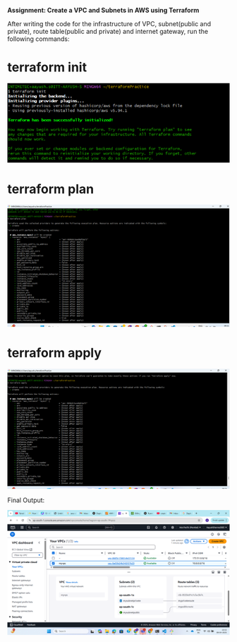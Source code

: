 **Assignment: Create a VPC and Subnets in AWS using Terraform**

After writing the code for the infrastructure of VPC, subnet(public and private), route table(public and private) and internet gateway, run the following commands:

# terraform init

![alt text](../Day-2/images/image.png)

# terraform plan

![alt text](../Day-2/images/terraformplan.png)


# terraform apply

![alt text](../Day-2/images/terraformapply.png)

Final Output:

![alt text](../Day-2/images/week-5(day-2).png)